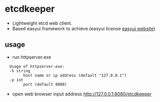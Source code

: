 # etcdkeeper
* Lightweight etcd web client.
* Based easyui framework to achieve.(easyui license [easyui website](www.jeasyui.com))

## usage
* run httpserver.exe  
```
  Usage of httpserver.exe:  
  -h string  
        host name or ip address (default "127.0.0.1")
  -p int
        port (default 8080)
```
* open web browser input address http://127.0.0.1:8080/etcdkeeper
